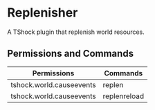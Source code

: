 # Replenisher
A TShock plugin that replenish world resources.

## Permissions and Commands
|Permissions  | Commands    |
|-------------|-------------|
|tshock.world.causeevents  |replen|
|tshock.world.causeevents  |replenreload |
